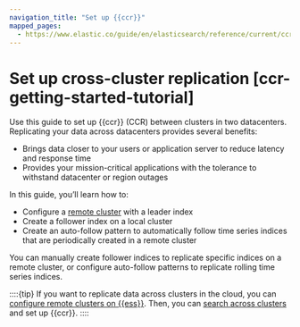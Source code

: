 ```yaml
---
navigation_title: "Set up {{ccr}}"
mapped_pages:
  - https://www.elastic.co/guide/en/elasticsearch/reference/current/ccr-getting-started-tutorial.html
---
```




# Set up cross-cluster replication [ccr-getting-started-tutorial]


Use this guide to set up {{ccr}} (CCR) between clusters in two datacenters. Replicating your data across datacenters provides several benefits:

* Brings data closer to your users or application server to reduce latency and response time
* Provides your mission-critical applications with the tolerance to withstand datacenter or region outages

In this guide, you’ll learn how to:

* Configure a [remote cluster](../../remote-clusters.md) with a leader index
* Create a follower index on a local cluster
* Create an auto-follow pattern to automatically follow time series indices that are periodically created in a remote cluster

You can manually create follower indices to replicate specific indices on a remote cluster, or configure auto-follow patterns to replicate rolling time series indices.

::::{tip}
If you want to replicate data across clusters in the cloud, you can [configure remote clusters on {{ess}}](/deploy-manage/remote-clusters/ec-enable-ccs.md). Then, you can [search across clusters](../../../solutions/search/cross-cluster-search.md) and set up {{ccr}}.
::::







